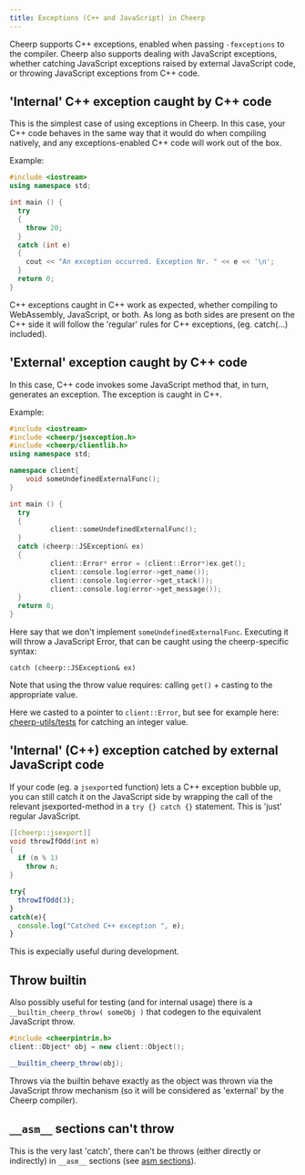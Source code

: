 ```yaml
---
title: Exceptions (C++ and JavaScript) in Cheerp
---
```


Cheerp supports C++ exceptions, enabled when passing `-fexceptions` to the compiler. Cheerp also supports dealing with JavaScript exceptions, whether catching JavaScript exceptions raised by external JavaScript code, or throwing JavaScript exceptions from C++ code.

'Internal' C++ exception caught by C++ code
---

This is the simplest case of using exceptions in Cheerp. In this case, your C++ code behaves in the same way that it would do when compiling natively, and any exceptions-enabled C++ code will work out of the box.

Example: 
```c++
#include <iostream>
using namespace std;

int main () {
  try
  {
    throw 20;
  }
  catch (int e)
  {
    cout << "An exception occurred. Exception Nr. " << e << '\n';
  }
  return 0;
}
```

C++ exceptions caught in C++ work as expected, whether compiling to WebAssembly, JavaScript, or both. As long as both sides are present on the C++ side it will follow the 'regular' rules for C++ exceptions, (eg. catch(...) included).

'External' exception caught by C++ code
---

In this case, C++ code invokes some JavaScript method that, in turn, generates an exception. The exception is caught in C++.

Example:
```c++
#include <iostream>
#include <cheerp/jsexception.h>
#include <cheerp/clientlib.h>
using namespace std;

namespace client{
    void someUndefinedExternalFunc();
}

int main () {
  try
  {
          client::someUndefinedExternalFunc();
  }
  catch (cheerp::JSException& ex)
  {
          client::Error* error = (client::Error*)ex.get();
          client::console.log(error->get_name());
          client::console.log(error->get_stack());
          client::console.log(error->get_message());
  }
  return 0;
}
```

Here say that we don't implement `someUndefinedExternalFunc`. Executing it will throw a JavaScript Error, that can be caught using the cheerp-specific syntax:

`catch (cheerp::JSException& ex)`

Note that using the throw value requires: calling `get()` + casting to the appropriate value.

Here we casted to a pointer to `client::Error`, but see for example here: [cheerp-utils/tests](https://github.com/leaningtech/cheerp-utils/blob/0b3bce1a73be2eec5437df3fa4747f954863c0c7/tests/unit/exceptions/test1.cpp#L381) for catching an integer value.

'Internal' (C++) exception catched by external JavaScript code
---

If your code (eg. a `jsexport`ed function) lets a C++ exception bubble up, you can still catch it on the JavaScript side by wrapping the call of the relevant jsexported-method in a `try {} catch {}` statement. This is 'just' regular JavaScript.

```c++
[[cheerp::jsexport]]
void throwIfOdd(int n)
{
  if (n % 1)
    throw n;
}
```
```js
try{
  throwIfOdd(3);
}
catch(e){
  console.log("Catched C++ exception ", e);
}
```

This is expecially useful during development.


Throw builtin
---

Also possibly useful for testing (and for internal usage) there is a `__builtin_cheerp_throw( someObj )` that codegen to the equivalent JavaScript throw.

```c++
#include <cheerpintrin.h>
client::Object* obj = new client::Object();

__builtin_cheerp_throw(obj);
```

Throws via the builtin behave exactly as the object was thrown via the JavaScript throw mechanism (so it will be considered as 'external' by the Cheerp compiler).



`__asm__` sections can't throw
---

This is the very last 'catch', there can't be throws (either directly or indirectly) in `__asm__` sections (see [asm sections](JavaScript-interoperability.md)).
